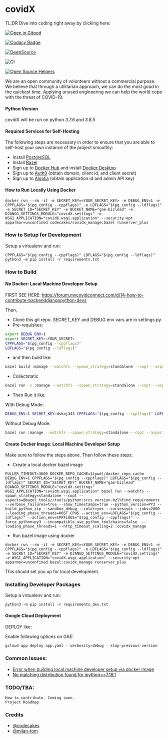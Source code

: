 # covidX

TL;DR Dive into coding right away by clicking here:

[![Open in Gitpod](https://gitpod.io/button/open-in-gitpod.svg)](https://gitpod.io/#snapshot/86df3ba3-ad70-4d11-a3a4-83fd0dd48684)

[![Codacy Badge](https://api.codacy.com/project/badge/Grade/aafaddbe77e549eda4a560ee7d9f76c5)](https://app.codacy.com/gh/Xcov19/covidX?utm_source=github.com&utm_medium=referral&utm_content=Xcov19/covidX&utm_campaign=Badge_Grade_Dashboard)

[![DeepSource](https://static.deepsource.io/deepsource-badge-light-mini.svg)](https://deepsource.io/gh/Xcov19/covidX/?ref=repository-badge)

![CI](https://github.com/Xcov19/covidX/workflows/CI/badge.svg)

[![Open Source Helpers](https://www.codetriage.com/xcov19/covidx/badges/users.svg)](https://www.codetriage.com/xcov19/covidx)

We are an open community of volunteers without a commercial purpose. We believe that through a utilitarian approach, we can do the most good in the quickest time. Applying unused engineering we can help the world cope with the threat of COVID-19.

#### Python Version
covidX will be run on python *3.7.6* and *3.8.5*

#### Required Services for Self-Hosting
The following steps are necessary in order to ensure that you are able to self-host your own instance of the project smoothly:
* Install [PostgreSQL](https://www.postgresql.org/download/)
* Install [Bazel](https://docs.bazel.build/versions/master/install.html)
* Sign up to [Docker Hub](https://hub.docker.com/signup) and install [Docker Desktop](https://www.docker.com/get-started)
* Sign up to [Auth0](https://auth0.com/) (obtain domain, client id, and client secret)
* Sign up to [Algolia](https://www.algolia.com/users/sign_up) (obtain application id and admin API key)

#### How to Run Locally Using Docker
```shell
docker run --rm -it -e SECRET_KEY=<YOUR_SECRET_KEY> -e DEBUG_ENV=1 -e CPPFLAGS="$(pg_config --cppflags)" -e LDFLAGS="$(pg_config --ldflags)" -e SECRET_ID="SECRET_KEY" -e BUCKET_NAME="gae-bizlead" -e DJANGO_SETTINGS_MODULE="covidX.settings" -e WSGI_APPLICATION="covidX.wsgi.application" --security-opt apparmor=unconfined codecakes/covidx_manage:bazel runserver_plus
```

### How to Setup for Development
Setup a virtualenv and run:

```shell script
CPPFLAGS="$(pg_config --cppflags)" LDFLAGS="$(pg_config --ldflags)" python3 -m pip install -r requirements.txt 
```

### How to Build

#### No Docker: Local Machine Developer Setup

FIRST SEE HERE: https://forum.mycovidconnect.com/d/14-how-to-contribute-backenddjangopython-devs

Then,
- Clone this git repo. SECRET_KEY and DEBUG env vars are in settings.py.
- Pre-requisites:
```bash
export DEBUG_ENV=1
export SECRET_KEY=<YOUR_SECRET>
CPPFLAGS="$(pg_config --cppflags)"
LDFLAGS="$(pg_config --ldflags)"
```
- and then build like:
```bash
bazel build :manage --watchfs --spawn_strategy=standalone --copt --aspects=@bazel_tools//tools/python:srcs_version.bzl%find_requirements --verbose_failures=true --show_timestamps=true --python_version=PY3 --build_python_zip --sandbox_debug --color=yes --curses=yes --jobs=20 --loading_phase_threads=HOST_CPUS --action_env=LDFLAGS --action_env=CPPFLAGS --action_env=DEBUG_ENV --action_env=SECRET_KEY

```

- Collectstatic
```bash
bazel run -s :manage --watchfs --spawn_strategy=standalone --copt --aspects=@bazel_tools//tools/python:srcs_version.bzl%find_requirements --verbose_failures=true --show_timestamps=true --python_version=PY3 --build_python_zip --sandbox_debug --color=yes --curses=yes --jobs=200 --loading_phase_threads=HOST_CPUS --action_env=LDFLAGS --action_env=CPPFLAGS --action_env=DEBUG_ENV --action_env=SECRET_KEY -- collectstatic
```
- Then Run it like:

With Debug Mode:

```bash
DEBUG_ENV=1 SECRET_KEY=dskaj343 CPPFLAGS="$(pg_config --cppflags)" LDFLAGS="$(pg_config --ldflags)" bazel run :manage --watchfs --spawn_strategy=standalone --copt --aspects=@bazel_tools//tools/python:srcs_version.bzl%find_requirements --verbose_failures=true --show_timestamps=true --python_version=PY3 --build_python_zip --sandbox_debug --color=yes --curses=yes --jobs=2000 --loading_phase_threads=HOST_CPUS --action_env=LDFLAGS --action_env=CPPFLAGS --action_env=DEBUG_ENV --action_env=SECRET_KEY -- runserver_plus 0.0.0.0:8000
```

Without Debug Mode:
```bash
bazel run :manage --watchfs --spawn_strategy=standalone --copt --aspects=@bazel_tools//tools/python:srcs_version.bzl%find_requirements --verbose_failures=true --show_timestamps=true --python_version=PY3 --build_python_zip --sandbox_debug --color=yes --curses=yes --jobs=20 --loading_phase_threads=HOST_CPUS --action_env=LDFLAGS --action_env=CPPFLAGS --action_env=DEBUG_ENV --action_env=SECRET_KEY -- runserver_plus

```

#### Create Docker Image: Local Machine Developer Setup

Make sure to follow the steps above. Then follow these steps:

- Create a local docker bazel image
```shell
PULLER_TIMEOUT=3600 DOCKER_REPO_CACHE=$(pwd)/docker_repo_cache DEBUG_ENV=1 CPPFLAGS="$(pg_config --cppflags)" LDFLAGS="$(pg_config --ldflags)" SECRET_ID="SECRET_KEY" BUCKET_NAME="gae-bizlead" DJANGO_SETTINGS_MODULE="covidX.settings" WSGI_APPLICATION="covidX.wsgi.application" bazel run --watchfs --spawn_strategy=standalone --copt --aspects=@bazel_tools//tools/python:srcs_version.bzl%find_requirements --verbose_failures=true --show_timestamps=true --python_version=PY3 --build_python_zip --sandbox_debug --color=yes --curses=yes --jobs=2000 --loading_phase_threads=HOST_CPUS --action_env=LDFLAGS="$(pg_config --ldflags)" --action_env=CPPFLAGS="$(pg_config --cppflags)" --force_python=py3 --incompatible_use_python_toolchains=false  --loading_phase_threads=1 --http_timeout_scaling=2 :covidx_manage
```

- Run bazel image using docker
```shell
docker run --rm -it -e SECRET_KEY=<YOUR_SECRET_KEY> -e DEBUG_ENV=1 -e CPPFLAGS="$(pg_config --cppflags)" -e LDFLAGS="$(pg_config --ldflags)" -e SECRET_ID="SECRET_KEY" -e DJANGO_SETTINGS_MODULE="covidX.settings" -e WSGI_APPLICATION="covidX.wsgi.application" --security-opt apparmor=unconfined bazel:covidx_manage runserver_plus
```

This should set you up for local development.

### Installing Developer Packages
Setup a virtualenv and run:

```shell script
python3 -m pip install -r requirements_dev.txt 
```

#### Google Cloud Deployment

DEPLOY like:

Enable following options on GAE:

```python
gcloud app deploy app.yaml --verbosity=debug --stop-previous-version
```


### Common Issues:
* [Error when building local machine developer setup via docker image](https://github.com/Xcov19/covidX/issues/50)
* [No matching distribution found for ipython==7.18.1](https://github.com/Xcov19/covidX/issues/57)

### TODO/TBA:
    How to contribute. Coming soon.
    Project Roadmap

### Credits
* [@codecakes](https://github.com/codecakes)
* [@milan-tom](https://github.com/milan-tom)
